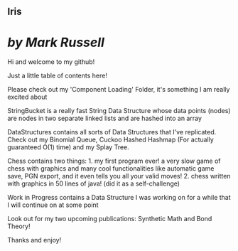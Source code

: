 ## Iris
# _by Mark Russell_

Hi and welcome to my github!

Just a little table of contents here!

Please check out my 'Component Loading' Folder, it's something I am really excited about

StringBucket is a really fast String Data Structure whose data points (nodes) are nodes in two separate linked lists and are hashed into an array

DataStructures contains all sorts of Data Structures that I've replicated. Check out my Binomial Queue, Cuckoo Hashed Hashmap (For actually guaranteed O(1) time) and my Splay Tree.

Chess contains two things: 1. my first program ever! a very slow game of chess with graphics and many cool functionalities like automatic game save, PGN export, and it even tells you all your valid moves!
						   2. chess written with graphics in 50 lines of java! (did it as a self-challenge)

Work in Progress contains a Data Structure I was working on for a while that I will continue on at some point

Look out for my two upcoming publications: Synthetic Math and Bond Theory!

Thanks and enjoy!
